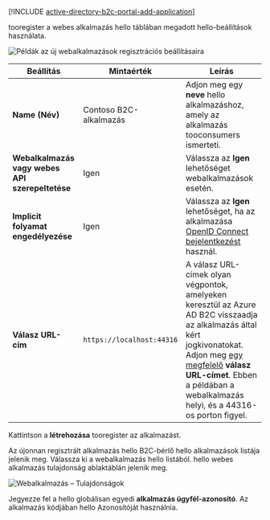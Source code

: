 [!INCLUDE [active-directory-b2c-portal-add-application](active-directory-b2c-portal-add-application.md)]

tooregister a webes alkalmazás hello táblában megadott hello-beállítások használata.

![Példák az új webalkalmazások regisztrációs beállításaira](./media/active-directory-b2c-register-web-app/b2c-new-app-settings.png)

| Beállítás      | Mintaérték  | Leírás                                        |
| ------------ | ------- | -------------------------------------------------- |
| **Name (Név)** | Contoso B2C-alkalmazás | Adjon meg egy **neve** hello alkalmazáshoz, amely az alkalmazás tooconsumers ismerteti. | 
| **Webalkalmazás vagy webes API szerepeltetése** | Igen | Válassza az **Igen** lehetőséget webalkalmazások esetén. |
| **Implicit folyamat engedélyezése** | Igen | Válassza az **Igen** lehetőséget, ha az alkalmazása [OpenID Connect bejelentkezést](../articles/active-directory-b2c/active-directory-b2c-reference-oidc.md) használ. |
| **Válasz URL-cím** | `https://localhost:44316` | A válasz URL-címek olyan végpontok, amelyeken keresztül az Azure AD B2C visszaadja az alkalmazás által kért jogkivonatokat. Adjon meg [egy megfelelő](../articles/active-directory-b2c/active-directory-b2c-app-registration.md#choosing-a-web-app-or-api-reply-url) **válasz URL-címet**. Ebben a példában a webalkalmazás helyi, és a 44316-os porton figyel. |

Kattintson a **létrehozása** tooregister az alkalmazást.

Az újonnan regisztrált alkalmazás hello B2C-bérlő hello alkalmazások listája jelenik meg. Válassza ki a webalkalmazás hello listából. hello webes alkalmazás tulajdonság ablaktáblán jelenik meg.

![Webalkalmazás – Tulajdonságok](./media/active-directory-b2c-register-web-app/b2c-web-app-properties.png)

Jegyezze fel a hello globálisan egyedi **alkalmazás ügyfél-azonosító**. Az alkalmazás kódjában hello Azonosítóját használnia.
